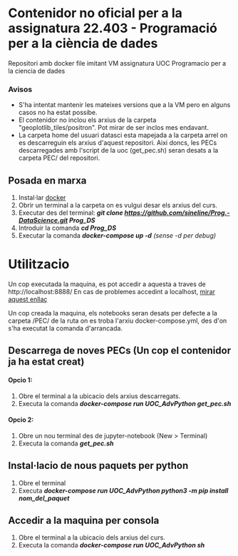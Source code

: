 # Contenidor no oficial per a la assignatura 22.403 - Programació per a la ciència de dades
Repositori amb docker file imitant VM assignatura UOC Programacio per a la ciencia de dades

### Avisos
- S'ha intentat mantenir les mateixes versions que a la VM pero en alguns casos no ha estat possibe.
- El contenidor no inclou els arxius de la carpeta "geoplotlib_tiles/positron". Pot mirar de ser inclos mes endavant.
- La carpeta home del usuari datasci esta mapejada a la carpeta arrel on es descarreguin els arxius d'aquest repositori. Aixi doncs, les PECs descarregades amb l'script de la uoc (get_pec.sh) seran desats a la carpeta PEC/ del repositori. 


## Posada en marxa

1. Instal·lar [docker](https://docs.docker.com/install/)
2. Obrir un terminal a la carpeta on es vulgui desar els arxius del curs.
3. Executar des del terminal: ***git clone https://github.com/sineline/Prog.-DataScience.git Prog_DS***
4. Introduir la comanda ***cd Prog_DS***
2. Executar la comanda ***docker-compose up -d** (sense -d per debug)*

# Utilitzacio

Un cop executada la maquina, es pot accedir a aquesta a traves de http://localhost:8888/
En cas de problemes accedint a localhost, [mirar aquest enllaç](https://stackoverflow.com/questions/7580508/getting-chrome-to-accept-self-signed-localhost-certificate)

Un cop creada la maquina, els notebooks seran desats per defecte a la carpeta /PEC/ de la ruta on es troba l'arxiu docker-compose.yml, des d'on s'ha executat la comanda d'arrancada.

## Descarrega de noves PECs (Un cop el contenidor ja ha estat creat)
#### Opcio 1:
1. Obre el terminal a la ubicacio dels arxius descarregats.
2. Executa la comanda ***docker-compose run UOC_AdvPython get_pec.sh***

#### Opcio 2:
1. Obre un nou terminal des de jupyter-notebook (New > Terminal)
2. Executa la comanda ***get_pec.sh***

## Instal·lacio de nous paquets per python
1. Obre el terminal
2. Executa ***docker-compose run UOC_AdvPython python3 -m pip install nom_del_paquet***

## Accedir a la maquina per consola
1. Obre el terminal a la ubicacio dels arxius del curs.
2. Executa la comanda ***docker-compose run UOC_AdvPython sh***
